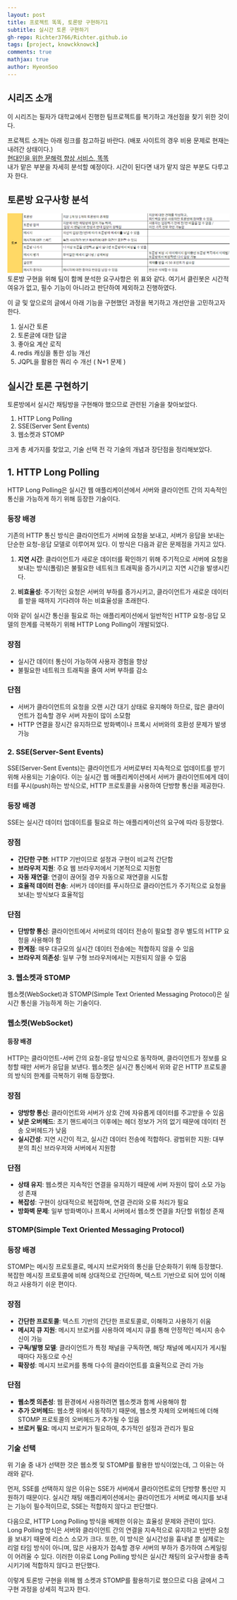 ```yaml
---
layout: post
title: 프로젝트 똑똑, 토론방 구현하기1
subtitle: 실시간 토론 구현하기
gh-repo: Richter3766/Richter.github.io
tags: [project, knowckknowck]
comments: true
mathjax: true
author: HyeonSoo
---
```


## 시리즈 소개

이 시리즈는 필자가 대학교에서 진행한 팀프로젝트를 복기하고 개선점을 찾기 위한 것이다.

프로젝트 소개는 아래 링크를 참고하길 바란다. (배포 사이트의 경우 비용 문제로 현재는 내려간 상태이다.)<br>
[현대인을 위한 문해력 향상 서비스, 똑똑](https://github.com/KnowckknowcK)<br>
내가 맡은 부분을 자세히 분석할 예정이다. 시간이 된다면 내가 맡지 않은 부분도 다루고자 한다.

## 토론방 요구사항 분석

![alt error](../assets/image/debateRoomReq.png)
토론방 구현을 위해 팀이 함께 분석한 요구사항은 위 표와 같다.
여기서 클린봇은 시간적 여유가 없고, 필수 기능이 아니라고 판단하여 제외하고 진행하였다.

이 글 및 앞으로의 글에서 아래 기능을 구현했던 과정을 복기하고 개선안을 고민하고자 한다.

1. 실시간 토론
2. 토론글에 대한 답글
3. 좋아요 계산 로직
4. redis 캐싱을 통한 성능 개선
5. JQPL을 활용한 쿼리 수 개선 ( N+1 문제 )

## 실시간 토론 구현하기

토론방에서 실시간 채팅방을 구현해야 했으므로 관련된 기술을 찾아보았다.

1. HTTP Long Polling
2. SSE(Server Sent Events)
3. 웹소켓과 STOMP

크게 총 세가지를 찾았고, 기술 선택 전 각 기술의 개념과 장단점을 정리해보았다.

## 1. HTTP Long Polling

HTTP Long Polling은 실시간 웹 애플리케이션에서 서버와 클라이언트 간의 지속적인 통신을 가능하게 하기 위해 등장한 기술이다.

### 등장 배경

기존의 HTTP 통신 방식은 클라이언트가 서버에 요청을 보내고, 서버가 응답을 보내는 단순한 요청-응답 모델로 이루어져 있다. 이 방식은 다음과 같은 문제점을 가지고 있다.

1. **지연 시간**: 클라이언트가 새로운 데이터를 확인하기 위해 주기적으로 서버에 요청을 보내는 방식(폴링)은 불필요한 네트워크 트래픽을 증가시키고 지연 시간을 발생시킨다.

2. **비효율성**: 주기적인 요청은 서버의 부하를 증가시키고, 클라이언트가 새로운 데이터를 받을 때까지 기다려야 하는 비효율성을 초래한다.

이와 같이 실시간 통신을 필요로 하는 애플리케이션에서 일반적인 HTTP 요청-응답 모델의 한계를 극복하기 위해 HTTP Long Polling이 개발되었다.

### 장점

- 실시간 데이터 통신이 가능하여 사용자 경험을 향상
- 불필요한 네트워크 트래픽을 줄여 서버 부하를 감소

### 단점

- 서버가 클라이언트의 요청을 오랜 시간 대기 상태로 유지해야 하므로, 많은 클라이언트가 접속할 경우 서버 자원이 많이 소모함
- HTTP 연결을 장시간 유지하므로 방화벽이나 프록시 서버와의 호환성 문제가 발생 가능

### 2. SSE(Server-Sent Events)

SSE(Server-Sent Events)는 클라이언트가 서버로부터 지속적으로 업데이트를 받기 위해 사용되는 기술이다. 이는 실시간 웹 애플리케이션에서 서버가 클라이언트에게 데이터를 푸시(push)하는 방식으로, HTTP 프로토콜을 사용하여 단방향 통신을 제공한다.

### 등장 배경

SSE는 실시간 데이터 업데이트를 필요로 하는 애플리케이션의 요구에 따라 등장했다.

### 장점

- **간단한 구현**: HTTP 기반이므로 설정과 구현이 비교적 간단함
- **브라우저 지원**: 주요 웹 브라우저에서 기본적으로 지원함
- **자동 재연결**: 연결이 끊어질 경우 자동으로 재연결을 시도함
- **효율적 데이터 전송**: 서버가 데이터를 푸시하므로 클라이언트가 주기적으로 요청을 보내는 방식보다 효율적임

### 단점

- **단방향 통신**: 클라이언트에서 서버로의 데이터 전송이 필요할 경우 별도의 HTTP 요청을 사용해야 함
- **한계점**: 매우 대규모의 실시간 데이터 전송에는 적합하지 않을 수 있음
- **브라우저 의존성**: 일부 구형 브라우저에서는 지원되지 않을 수 있음

### 3. 웹소켓과 STOMP

웹소켓(WebSocket)과 STOMP(Simple Text Oriented Messaging Protocol)은 실시간 통신을 가능하게 하는 기술이다.

### 웹소켓(WebSocket)

#### 등장 배경

HTTP는 클라이언트-서버 간의 요청-응답 방식으로 동작하며, 클라이언트가 정보를 요청할 때만 서버가 응답을 보낸다. 웹소켓은 실시간 통신에서 위와 같은 HTTP 프로토콜의 방식의 한계를 극복하기 위해 등장했다.

### 장점

- **양방향 통신**: 클라이언트와 서버가 상호 간에 자유롭게 데이터를 주고받을 수 있음
- **낮은 오버헤드**: 초기 핸드셰이크 이후에는 헤더 정보가 거의 없기 때문에 데이터 전송 오버헤드가 낮음
- **실시간성**: 지연 시간이 적고, 실시간 데이터 전송에 적합하다.
  광범위한 지원: 대부분의 최신 브라우저와 서버에서 지원함

### 단점

- **상태 유지**: 웹소켓은 지속적인 연결을 유지하기 때문에 서버 자원이 많이 소모 가능성 존재
- **복잡성**: 구현이 상대적으로 복잡하며, 연결 관리와 오류 처리가 필요
- **방화벽 문제**: 일부 방화벽이나 프록시 서버에서 웹소켓 연결을 차단할 위험성 존재

### STOMP(Simple Text Oriented Messaging Protocol)

### 등장 배경

STOMP는 메시징 프로토콜로, 메시지 브로커와의 통신을 단순화하기 위해 등장했다. 복잡한 메시징 프로토콜에 비해 상대적으로 간단하며, 텍스트 기반으로 되어 있어 이해하고 사용하기 쉬운 편이다.

### 장점

- **간단한 프로토콜**: 텍스트 기반의 간단한 프로토콜로, 이해하고 사용하기 쉬움
- **메시지 큐 지원**: 메시지 브로커를 사용하여 메시지 큐를 통해 안정적인 메시지 송수신이 가능
- **구독/발행 모델**: 클라이언트가 특정 채널을 구독하면, 해당 채널에 메시지가 게시될 때마다 자동으로 수신
- **확장성**: 메시지 브로커를 통해 다수의 클라이언트를 효율적으로 관리 가능

### 단점

- **웹소켓 의존성**: 웹 환경에서 사용하려면 웹소켓과 함께 사용해야 함
- **추가 오버헤드**: 웹소켓 위에서 동작하기 때문에, 웹소켓 자체의 오버헤드에 더해 STOMP 프로토콜의 오버헤드가 추가될 수 있음
- **브로커 필요**: 메시지 브로커가 필요하여, 추가적인 설정과 관리가 필요

### 기술 선택

위 기술 중 내가 선택한 것은 웹소켓 및 STOMP를 활용한 방식이었는데, 그 이유는 아래와 같다.

먼저, SSE를 선택하지 않은 이유는 SSE가 서버에서 클라이언트로의 단방향 통신만 지원하기 때문이다. 실시간 채팅 애플리케이션에서는 클라이언트가 서버로 메시지를 보내는 기능이 필수적이므로, SSE는 적합하지 않다고 판단했다.

다음으로, HTTP Long Polling 방식을 배제한 이유는 효율성 문제와 관련이 있다. Long Polling 방식은 서버와 클라이언트 간의 연결을 지속적으로 유지하고 빈번한 요청을 보내기 때문에 리소스 소모가 크다. 또한, 이 방식은 실시간성을 흉내낼 뿐 실제로는 리얼 타임 방식이 아니며, 많은 사용자가 접속할 경우 서버의 부하가 증가하여 스케일링이 어려울 수 있다. 이러한 이유로 Long Polling 방식은 실시간 채팅의 요구사항을 충족시키기에 적합하지 않다고 판단했다.

이렇게 토론방 구현을 위해 웹 소켓과 STOMP를 활용하기로 했으므로 다음 글에서 그 구현 과정을 상세히 적고자 한다.
